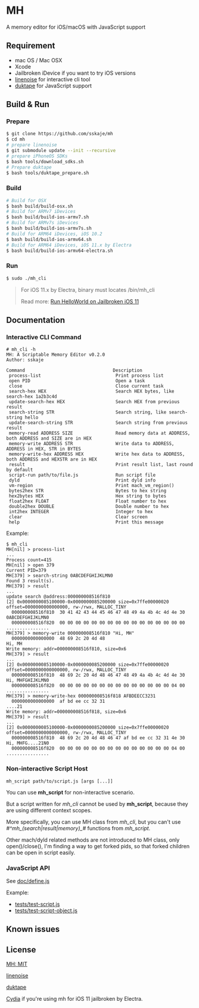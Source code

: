 # MH
A memory editor for iOS/macOS with JavaScript support

## Requirement

* mac OS / Mac OSX
* Xcode
* Jailbroken iDevice if you want to try iOS versions
* [linenoise](https://github.com/antirez/linenoise.git) for interactive cli tool
* [duktape](https://github.com/svaarala/duktape) for JavaScript support


## Build & Run

### Prepare

```bash
$ git clone https://github.com/sskaje/mh
$ cd mh
# prepare linenoise
$ git submodule update --init --recursive
# prepare iPhoneOS SDKs
$ bash tools/download_sdks.sh
# Prepare duktape
$ bash tools/duktape_prepare.sh
```

### Build
```bash
# Build for OSX
$ bash build/build-osx.sh
# Build for ARMv7 iDevices
$ bash build/build-ios-armv7.sh
# Build for ARMv7s iDevices
$ bash build/build-ios-armv7s.sh
# Build for ARM64 iDevices, iOS 10.2
$ bash build/build-ios-armv64.sh
# Build for ARM64 iDevices, iOS 11.x by Electra
$ bash build/build-ios-armv64-electra.sh

```

### Run

```bash
$ sudo ./mh_cli
```

>
> For iOS 11.x by Electra, binary must locates /bin/mh_cli
>
> Read more: [Run HelloWorld on Jailbroken iOS 11](https://sskaje.me/2018/03/run-helloworld-on-jailbroken-ios-11/)
>

## Documentation

### Interactive CLI Command

```
# mh_cli -h
MH: A Scriptable Memory Editor v0.2.0
Author: sskaje

Command                                 Description
 process-list                            Print process list
 open PID                                Open a task
 close                                   Close current task
 search-hex HEX                          Search HEX bytes, like search-hex 1a2b3c4d
 update-search-hex HEX                   Search HEX from previous result
 search-string STR                       Search string, like search-string hello
 update-search-string STR                Search string from previous result
 memory-read ADDRESS SIZE                Read memory data at ADDRESS, both ADDRESS and SIZE are in HEX
 memory-write ADDRESS STR                Write data to ADDRESS, ADDRESS in HEX, STR in BYTES
 memory-write-hex ADDRESS HEX            Write hex data to ADDRESS, both ADDRESS and HEXSTR are in HEX
 result                                  Print result list, last round by default
 script-run path/to/file.js              Run script file
 dyld                                    Print dyld info
 vm-region                               Print mach_vm_region()
 bytes2hex STR                           Bytes to hex string
 hex2bytes HEX                           Hex string to bytes
 float2hex FLOAT                         Float number to hex
 double2hex DOUBLE                       Double number to hex
 int2hex INTEGER                         Integer to hex
 clear                                   Clear screen
 help                                    Print this message

```

Example:
```
$ mh_cli
MH[nil] > process-list
...
Process count=415
MH[nil] > open 379
Current PID=379
MH[379] > search-string 0ABCDEFGHIJKLMN0
Found 3 result(s).
MH[379] > result
...
update search @address:000000008516f810
[2] 0x0000000085100000-0x0000000085200000 size=0x7ffe00000020 offset=0000000000000000, rw-/rwx, MALLOC_TINY
  000000008516f810  30 41 42 43 44 45 46 47 48 49 4a 4b 4c 4d 4e 30  0ABCDEFGHIJKLMN0
  000000008516f820  00 00 00 00 00 00 00 00 00 00 00 00 00 00 00 00  ................
MH[379] > memory-write 000000008516f810 "Hi, MH"
  0000000000000000  48 69 2c 20 4d 48                                Hi, MH
Write memory: addr=000000008516f810, size=0x6
MH[379] > result
...
[2] 0x0000000085100000-0x0000000085200000 size=0x7ffe00000020 offset=0000000000000000, rw-/rwx, MALLOC_TINY
  000000008516f810  48 69 2c 20 4d 48 46 47 48 49 4a 4b 4c 4d 4e 30  Hi, MHFGHIJKLMN0
  000000008516f820  00 00 00 00 00 00 00 00 00 00 00 00 00 00 04 00  ................
MH[379] > memory-write-hex 000000008516f818 AFBDEECC3231
  0000000000000000  af bd ee cc 32 31                                ....21
Write memory: addr=000000008516f818, size=0x6
MH[379] > result
...
[2] 0x0000000085100000-0x0000000085200000 size=0x7ffe00000020 offset=0000000000000000, rw-/rwx, MALLOC_TINY
  000000008516f810  48 69 2c 20 4d 48 46 47 af bd ee cc 32 31 4e 30  Hi, MHFG....21N0
  000000008516f820  00 00 00 00 00 00 00 00 00 00 00 00 00 00 04 00  ................
```

### Non-interactive Script Host

```
mh_script path/to/script.js [args [...]]
```

You can use **mh_script** for non-interactive scenario.

But a script written for *mh_cli* cannot be used by **mh_script**, because they are using different context scopes.

More specifically, you can use MH class from *mh_cli*, but you can't use *#^mh_(search|result|memory)_#* functions from *mh_script*.

Other mach/dyld related methods are not introduced to MH class, only open()/close(), I'm finding a way to get forked pids, so that forked children can be open in script easily.


### JavaScript API

See [doc/define.js](https://github.com/sskaje/mh/blob/master/doc/define.js)

Example:
- [tests/test-script.js](https://github.com/sskaje/mh/blob/master/tests/test-script.js)
- [tests/test-script-object.js](https://github.com/sskaje/mh/blob/master/tests/test-script-object.js)


## Known issues



## License

[MH: MIT](https://github.com/sskaje/mh/blob/master/LICENSE)

[linenoise](https://github.com/antirez/linenoise/blob/master/LICENSE)

[duktape](https://github.com/svaarala/duktape/blob/master/LICENSE.txt)

[Cydia](https://github.com/ElectraJailbreak/cydia/blob/master/COPYING) if you're using mh for iOS 11 jailbroken by Electra.

